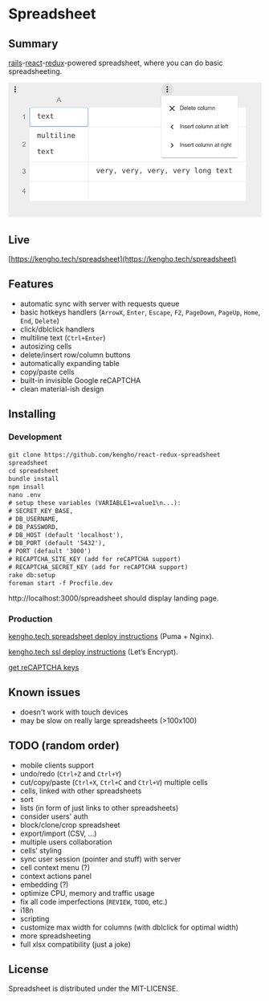 # Spreadsheet

## Summary

[rails](http://rubyonrails.org/)-[react](https://facebook.github.io/react/)-[redux](http://redux.js.org/docs/introduction/)-powered spreadsheet, where you can do basic spreadsheeting.

![main view](/doc/img/main.png?raw=true)

## Live

[https://kengho.tech/spreadsheet](https://kengho.tech/spreadsheet)

## Features

* automatic sync with server with requests queue
* basic hotkeys handlers (`ArrowX`, `Enter`, `Escape`, `F2`, `PageDown`, `PageUp`, `Home`, `End`, `Delete`)
* click/dblclick handlers
* multiline text (`Ctrl+Enter`)
* autosizing cells
* delete/insert row/column buttons
* automatically expanding table
* copy/paste cells
* built-in invisible Google reCAPTCHA
* clean material-ish design

## Installing

### Development

```
git clone https://github.com/kengho/react-redux-spreadsheet spreadsheet
cd spreadsheet
bundle install
npm insall
nano .env
# setup these variables (VARIABLE1=value1\n...):
# SECRET_KEY_BASE,
# DB_USERNAME,
# DB_PASSWORD,
# DB_HOST (default 'localhost'),
# DB_PORT (default '5432'),
# PORT (default '3000')
# RECAPTCHA_SITE_KEY (add for reCAPTCHA support)
# RECAPTCHA_SECRET_KEY (add for reCAPTCHA support)
rake db:setup
foreman start -f Procfile.dev
```
http://localhost:3000/spreadsheet should display landing page.

### Production

[kengho.tech spreadsheet deploy instructions](https://gist.github.com/kengho/33a3e3da78006be1c9176af419f77063) (Puma + Nginx).

[kengho.tech ssl deploy instructions](https://gist.github.com/kengho/35114761b5ba338ed260a20c063df209) (Let’s Encrypt).

[get reCAPTCHA keys](https://www.google.com/recaptcha/admin)

## Known issues

* doesn't work with touch devices
* may be slow on really large spreadsheets (>100x100)

## TODO (random order)

* mobile clients support
* undo/redo (`Ctrl+Z` and `Ctrl+Y`)
* cut/copy/paste (`Ctrl+X`, `Ctrl+C` and `Ctrl+V`) multiple cells
* cells, linked with other spreadsheets
* sort
* lists (in form of just links to other spreadsheets)
* consider users' auth
* block/clone/crop spreadsheet
* export/import (CSV, ...)
* multiple users collaboration
* cells' styling
* sync user session (pointer and stuff) with server
* cell context menu (?)
* context actions panel
* embedding (?)
* optimize CPU, memory and traffic usage
* fix all code imperfections (`REVIEW`, `TODO`, etc.)
* i18n
* scripting
* customize max width for columns (with dblclick for optimal width)
* more spreadsheeting
* full xlsx compatibility (just a joke)

## License

Spreadsheet is distributed under the MIT-LICENSE.
